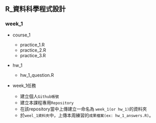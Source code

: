 ## R_資料科學程式設計

### week_1

- course_1
    - practice_1.R
    - practice_2.R
    - practice_3.R
- hw_1
    - hw_1_question.R
    
- week_1任務
    - 建立個人`Github帳號`
    - 建立本課程專用`Repository`
    - 在該repository當中上傳建立一命名為 `week_1(or hw_1)`的資料夾
    - 於`weel_1資料夾`中，上傳本周練習的`成果檔案(ex: hw_1_answers.R)`。
    
